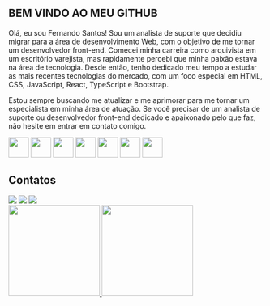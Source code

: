 ## BEM VINDO AO MEU GITHUB

Olá, eu sou Fernando Santos! Sou um analista de suporte que decidiu migrar para a área de desenvolvimento Web, com o objetivo de me tornar um desenvolvedor front-end.
Comecei minha carreira como arquivista em um escritório varejista, mas rapidamente percebi que minha paixão estava na área de tecnologia. Desde então, tenho dedicado meu tempo a estudar as mais recentes tecnologias do mercado, com um foco especial em HTML, CSS, JavaScript, React, TypeScript e Bootstrap.

Estou sempre buscando me atualizar e me aprimorar para me tornar um especialista em minha área de atuação. Se você precisar de um analista de suporte ou desenvolvedor front-end dedicado e apaixonado pelo que faz, não hesite em entrar em contato comigo.

<img src="https://cdn.jsdelivr.net/gh/devicons/devicon/icons/html5/html5-original-wordmark.svg" width="40" height="40" /> <img src="https://cdn.jsdelivr.net/gh/devicons/devicon/icons/css3/css3-original-wordmark.svg" width="40" height="40" />
<img src="https://cdn.jsdelivr.net/gh/devicons/devicon/icons/typescript/typescript-original.svg" width="40" height="40" />
<img src="https://cdn.jsdelivr.net/gh/devicons/devicon/icons/javascript/javascript-original.svg" width="40" height="40" />
<img src="https://cdn.jsdelivr.net/gh/devicons/devicon/icons/react/react-original-wordmark.svg" width="40" height="40" /> 
<img src="https://cdn.jsdelivr.net/gh/devicons/devicon/icons/git/git-original.svg" width="40" height="40" />
<img src="https://cdn.jsdelivr.net/gh/devicons/devicon/icons/bootstrap/bootstrap-original.svg" width="40" height="40" />

## Contatos

<div>
<a href="https://www.linkedin.com/in/fernando-santos-b24722197/" target="_blank"><img src="https://img.shields.io/badge/-LinkedIn-%230077B5?style=for-the-badge&logo=linkedin&logoColor=white" target="_blank"></a>
<a href = "mailto:nando.voa2@gmail.com"><img src="https://img.shields.io/badge/Gmail-D14836?style=for-the-badge&logo=gmail&logoColor=white" target="_blank"></a>
<a href="https://www.instagram.com/fernand_fsc/?hl=pt-br" target="_blank"><img src="https://img.shields.io/badge/-Instagram-%23E4405F?style=for-the-badge&logo=instagram&logoColor=white" target="_blank"></a>   
</div>

<div>
  <a href="https://github.com/fernand-fsc">
    <img height="180em" src="https://github-readme-stats.vercel.app/api/top-langs/?username=fernand-fsc&layout=compact&langs_count=7&theme=dracula"/>
  </a>
  <a href="https://github.com/fernand-fsc">
    <img height="180em" src="https://github-readme-stats.vercel.app/api?username=fernand-fsc&show_icons=true&theme=dracula&include_all_commits=true&count_private=true"/>
  </a>
</div>

